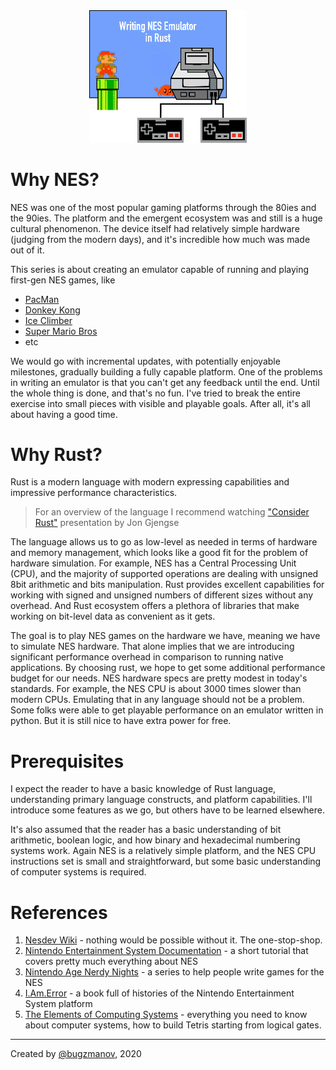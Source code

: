 <div style="text-align:center"><img src="./images/intro.png" width="50%"/></div>

# Why NES? 

NES was one of the most popular gaming platforms through the 80ies and the 90ies. The platform and the emergent ecosystem was and still is a huge cultural phenomenon. The device itself had relatively simple hardware  (judging from the modern days), and it's incredible how much was made out of it. 

This series is about creating an emulator capable of running and playing first-gen NES games, like 
- [PacMan](https://en.wikipedia.org/wiki/Pac-Man)
- [Donkey Kong](https://en.wikipedia.org/wiki/Donkey_Kong)
- [Ice Climber](https://en.wikipedia.org/wiki/Ice_Climber)
- [Super Mario Bros](https://en.wikipedia.org/wiki/Super_Mario_Bros)
- etc

We would go with incremental updates, with potentially enjoyable milestones, gradually building a fully capable platform. One of the problems in writing an emulator is that you can't get any feedback until the end. Until the whole thing is done, and that's no fun. I've tried to break the entire exercise into small pieces with visible and playable goals. After all, it's all about having a good time. 


# Why Rust? 

Rust is a modern language with modern expressing capabilities and impressive performance characteristics. 

> For an overview of the language I recommend watching ["Consider Rust"](https://www.youtube.com/watch?v=DnT-LUQgc7s) presentation by Jon Gjengse

The language allows us to go as low-level as needed in terms of hardware and memory management, which looks like a good fit for the problem of hardware simulation. For example, NES has a Central Processing Unit (CPU), and the majority of supported operations are dealing with unsigned 8bit arithmetic and bits manipulation. Rust provides excellent capabilities for working with signed and unsigned numbers of different sizes without any overhead. And Rust ecosystem offers a plethora of libraries that make working on bit-level data as convenient as it gets. 

The goal is to play NES games on the hardware we have, meaning we have to simulate NES hardware. That alone implies that we are introducing significant performance overhead in comparison to running native applications. 
By choosing rust, we hope to get some additional performance budget for our needs. NES hardware specs are pretty modest in today's standards. For example, the NES CPU is about 3000 times slower than modern CPUs. Emulating that in any language should not be a problem. Some folks were able to get playable performance on an emulator written in python. But it is still nice to have extra power for free. 

# Prerequisites

I expect the reader to have a basic knowledge of Rust language, understanding primary language constructs, and platform capabilities. I'll introduce some features as we go, but others have to be learned elsewhere.

It's also assumed that the reader has a basic understanding of bit arithmetic, boolean logic, and how binary and hexadecimal numbering systems work. Again NES is a relatively simple platform, and the NES CPU instructions set is small and straightforward, but some basic understanding of computer systems is required. 

# References

1. [Nesdev Wiki](http://wiki.nesdev.com/w/index.php/Nesdev_Wiki) - nothing would be possible without it. The one-stop-shop.
2. [Nintendo Entertainment System Documentation](http://nesdev.com/NESDoc.pdf) - a short tutorial that covers pretty much everything about NES
3. [Nintendo Age Nerdy Nights](https://nerdy-nights.nes.science/) - a series to help people write games for the NES
4. [I.Am.Error](https://www.goodreads.com/book/show/23461364-i-am-error) - a book full of histories of the Nintendo Entertainment System platform
5. [The Elements of Computing Systems](https://www.goodreads.com/book/show/910789.The_Elements_of_Computing_Systems) - everything you need to know about computer systems, how to build Tetris starting from logical gates. 

-------

Created by [@bugzmanov](http://twitter.com/bugzmanov), 2020